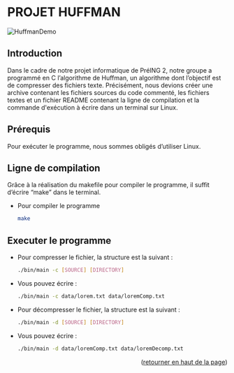 # PROJET HUFFMAN

![HuffmanDemo](https://upload.wikimedia.org/wikipedia/commons/a/ac/Huffman_huff_demo.gif)

<!-- INTRODUCTION -->

## Introduction

Dans le cadre de notre projet informatique de PréING 2, notre groupe a programmé en C l’algorithme de Huffman, un algorithme dont l’objectif est de compresser des fichiers texte. 
Précisément, nous devions créer une archive contenant les fichiers sources du code commenté, les fichiers textes et un fichier README contenant la ligne de compilation et la commande d'exécution à écrire dans un terminal sur Linux. 

## Prérequis

Pour exécuter le programme, nous sommes obligés d’utiliser Linux. 

<!-- LIGNE DE COMPILATION -->

## Ligne de compilation

Grâce à la réalisation du makefile pour compiler le programme, il suffit d’écrire “make” dans le terminal.

- Pour compiler le programme
  ```sh
  make
  ```
## Executer le programme

- Pour compresser le fichier, la structure est la suivant :
  ```sh
  ./bin/main -c [SOURCE] [DIRECTORY]
  ```

- Vous pouvez écrire : 
  ```sh
  ./bin/main -c data/lorem.txt data/loremComp.txt
  ```

- Pour décompresser le fichier, la structure est la suivant :
  ```sh
  ./bin/main -d [SOURCE] [DIRECTORY]
  ```

- Vous pouvez écrire :
  ```sh
  ./bin/main -d data/loremComp.txt data/loremDecomp.txt
  ```

<p align="right">(<a href="#top">retourner en haut de la page</a>)</p>



